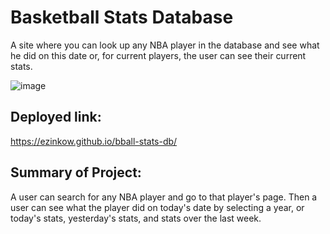 # Basketball Stats Database

A site where you can look up any NBA player in the database and see what he did on this date or, for current players, the user can see their current stats.

![image](https://user-images.githubusercontent.com/71417500/109865608-d987ef80-7c29-11eb-8ebf-05dc3efa20de.png)

## Deployed link:

https://ezinkow.github.io/bball-stats-db/

## Summary of Project:

A user can search for any NBA player and go to that player's page. Then a user can see what the player did on today's date by selecting a year, or today's stats, yesterday's stats, and stats over the last week.
